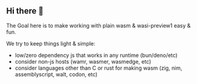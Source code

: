 ## Hi there 👋

The Goal here is to make working with plain wasm & wasi-preview1 easy & fun.

We try to keep things light & simple:

- low/zero dependency js that works in any runtime (bun/deno/etc)
- consider non-js hosts (wamr, wasmer, wasmedge, etc)
- consider languages other than C or rust for making wasm (zig, nim, assemblyscript, walt, codon, etc)
